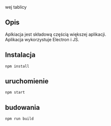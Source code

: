wej tablicy
## Opis <br>
Aplkiacja jest składową częścią większej aplikacji.<br>
Aplikacja wykorzystuje Electron i JS.
## Instalacja
```
npm install
```
## uruchomienie
```
npm start
```
## budowania
```
npm run build

 

